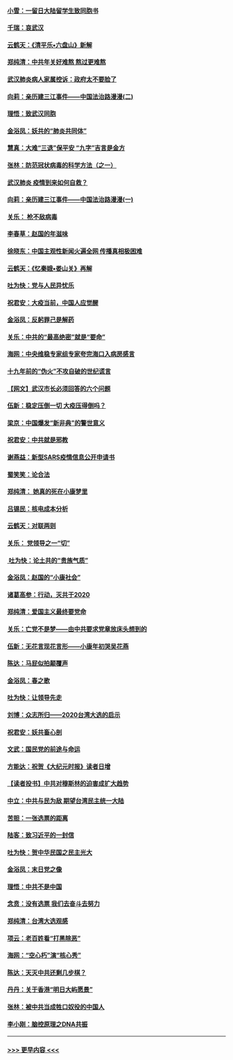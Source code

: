 #### [小雪：一留日大陆留学生致同胞书](../pages/nsc993/n11834624.md?t=02010033) 
#### [千瑞：哀武汉](../pages/nsc993/n11833647.md?t=02010033) 
#### [云鹤天：《清平乐▪六盘山》新解](../pages/nsc993/n11833611.md?t=02010033) 
#### [郑纯清：中共年关好难熬 熬过更难熬](../pages/nsc993/n11833489.md?t=02010033) 
#### [武汉肺炎病人家属控诉：政府太不要脸了](../pages/nsc993/n11833205.md?t=02010033) 
#### [向莉：亲历建三江事件——中国法治路漫漫(二)](../pages/nsc993/n11829102.md?t=02010033) 
#### [理悟：致武汉同胞](../pages/nsc993/n11831522.md?t=02010033) 
#### [金浴凤：妖共的“肺炎共同体”](../pages/nsc993/n11829448.md?t=02010033) 
#### [慧真：大难“三退”保平安 “九字”吉言是金方](../pages/nsc993/n11829501.md?t=02010033) 
#### [张林：防范冠状病毒的科学方法（之一）](../pages/nsc993/n11828618.md?t=02010033) 
#### [武汉肺炎 疫情到来如何自救？](../pages/nsc993/n11827632.md?t=02010033) 
#### [向莉：亲历建三江事件——中国法治路漫漫(一)](../pages/nsc993/n11827190.md?t=02010033) 
#### [关乐： 枪不敌病毒](../pages/nsc993/n11826746.md?t=02010033) 
#### [李春草：赵国的年滋味](../pages/nsc993/n11826321.md?t=02010033) 
#### [徐晓东：中国主观性新闻火遍全网 传播真相极困难](../pages/nsc993/n11826508.md?t=02010033) 
#### [云鹤天：《忆秦娥▪娄山关》再解](../pages/nsc993/n11824682.md?t=02010033) 
#### [吐为快：党与人民异忧乐](../pages/nsc993/n11824660.md?t=02010033) 
#### [祝君安：大疫当前，中国人应觉醒](../pages/nsc993/n11821946.md?t=02010033) 
#### [金浴凤：反躬罪己是解药](../pages/nsc993/n11820280.md?t=02010033) 
#### [关乐：中共的“最高绝密”就是“要命”](../pages/nsc993/n11816946.md?t=02010033) 
#### [海网：中央维稳专家组专家夸完海口入病房感言](../pages/nsc993/n11815138.md?t=02010033) 
#### [十九年前的“伪火”不攻自破的世纪谎言](../pages/nsc993/n11813238.md?t=02010033) 
#### [【网文】武汉市长必须回答的六个问题](../pages/nsc993/n11813848.md?t=02010033) 
#### [伍新：稳定压倒一切 大疫压得倒吗？](../pages/nsc993/n11812634.md?t=02010033) 
#### [梁京：中国爆发“新非典”的警世意义](../pages/nsc993/n11812554.md?t=02010033) 
#### [祝君安：中共就是邪教](../pages/nsc993/n11812431.md?t=02010033) 
#### [谢燕益：新型SARS疫情信息公开申请书](../pages/nsc993/n11808840.md?t=02010033) 
#### [蜀笑笑：论合法](../pages/nsc993/n11808064.md?t=02010033) 
#### [郑纯清： 她真的死在小康梦里](../pages/nsc993/n11806623.md?t=02010033) 
#### [吕锡民：核电成本分析](../pages/nsc993/n11806284.md?t=02010033) 
#### [云鹤天：对联两则](../pages/nsc993/n11805957.md?t=02010033) 
#### [关乐： 党领导之一“切”](../pages/nsc993/n11804505.md?t=02010033) 
#### [ 吐为快：论土共的“贵族气质”](../pages/nsc993/n11804490.md?t=02010033) 
#### [金浴凤：赵国的“小康社会”](../pages/nsc993/n11804452.md?t=02010033) 
#### [诸葛高参：行动，灭共于2020](../pages/nsc993/n11804120.md?t=02010033) 
#### [郑纯清：爱国主义最终要党命](../pages/nsc993/n11802197.md?t=02010033) 
#### [关乐：亡党不是梦——由中共要求党章放床头想到的](../pages/nsc993/n11802156.md?t=02010033) 
#### [伍新：无花言现花言形——小康年初哭吴花燕](../pages/nsc993/n11800044.md?t=02010033) 
#### [陈达：马屁似拍颠覆声](../pages/nsc993/n11800010.md?t=02010033) 
#### [金浴凤：春之歌](../pages/nsc993/n11797687.md?t=02010033) 
#### [吐为快：让领导先走](../pages/nsc993/n11797512.md?t=02010033) 
#### [刘博：众志所归——2020台湾大选的启示](../pages/nsc993/n11796878.md?t=02010033) 
#### [祝君安：妖共畜心剖](../pages/nsc993/n11794273.md?t=02010033) 
#### [文武：国民党的前途与命运](../pages/nsc993/n11794198.md?t=02010033) 
#### [方能达：祝贺《大纪元时报》读者日增](../pages/nsc993/n11793807.md?t=02010033) 
#### [【读者投书】中共对穆斯林的迫害成扩大趋势](../pages/nsc993/n11791371.md?t=02010033) 
#### [中立：中共与民为敌 期望台湾民主统一大陆](../pages/nsc993/n11790392.md?t=02010033) 
#### [苦胆：一张选票的距离](../pages/nsc993/n11788914.md?t=02010033) 
#### [陆客：致习近平的一封信](../pages/nsc993/n11788867.md?t=02010033) 
#### [吐为快：贺中华民国之民主光大](../pages/nsc993/n11788618.md?t=02010033) 
#### [金浴凤：末日党之像](../pages/nsc993/n11787475.md?t=02010033) 
#### [理悟：中共不是中国](../pages/nsc993/n11787463.md?t=02010033) 
#### [念贲：没有选票  我们去奋斗去努力](../pages/nsc993/n11787398.md?t=02010033) 
#### [郑纯清：台湾大选观感](../pages/nsc993/n11786210.md?t=02010033) 
#### [项云：老百姓看“打黑除恶”](../pages/nsc993/n11785398.md?t=02010033) 
#### [海网：“空心朽”演“核心秀”](../pages/nsc993/n11783874.md?t=02010033) 
#### [陈达：天灭中共还剩几步棋？](../pages/nsc993/n11783719.md?t=02010033) 
#### [丹丹：关于香港“明日大屿愿景”](../pages/nsc993/n11783273.md?t=02010033) 
#### [张林：被中共当成牲口奴役的中国人](../pages/nsc993/n11782397.md?t=02010033) 
#### [李小刚：脑控原理之DNA共振](../pages/nsc993/n11780962.md?t=02010033) 

----
#### [ >>> 更早内容 <<< ](../indexes/nsc993-earlier.md)
